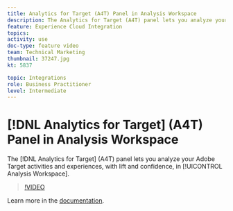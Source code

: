 ```yaml
---
title: Analytics for Target (A4T) Panel in Analysis Workspace
description: The Analytics for Target (A4T) panel lets you analyze your Adobe Target activities and experiences, with lift and confidence, in Analysis Workspace.
feature: Experience Cloud Integration
topics: 
activity: use
doc-type: feature video
team: Technical Marketing
thumbnail: 37247.jpg
kt: 5837

topic: Integrations
role: Business Practitioner
level: Intermediate
---
```


# [!DNL Analytics for Target] (A4T) Panel in Analysis Workspace

The [!DNL Analytics for Target] (A4T) panel lets you analyze your Adobe Target activities and experiences, with lift and confidence, in [!UICONTROL Analysis Workspace].

>[!VIDEO](https://video.tv.adobe.com/v/37247/?quality=12&learn=on)

Learn more in the [documentation](https://docs.adobe.com/content/help/en/analytics/analyze/analysis-workspace/panels/a4t-panel.html).
